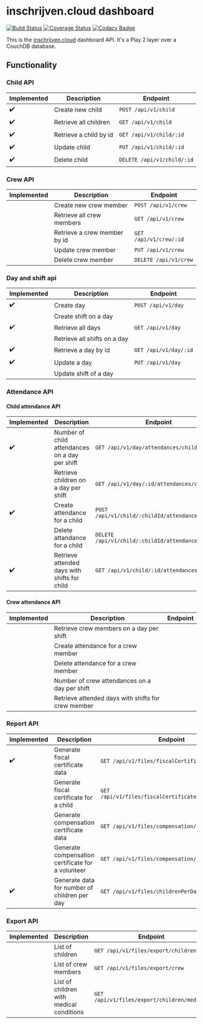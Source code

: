 # inschrijven.cloud dashboard
[![Build Status](https://travis-ci.org/inschrijven-cloud/dashboard.svg?branch=master)](https://travis-ci.org/inschrijven-cloud/dashboard)
[![Coverage Status](https://coveralls.io/repos/github/inschrijven-cloud/dashboard/badge.svg?branch=master)](https://coveralls.io/github/inschrijven-cloud/dashboard?branch=master)
[![Codacy Badge](https://api.codacy.com/project/badge/Grade/0927605b06c24469a5f89efc85f86a91)](https://www.codacy.com/app/toye-thomas/dashboard)

This is the [inschrijven.cloud](https://github.com/inschrijven.cloud) dashboard API. It's a Play 2 layer over a CouchDB database.

## Functionality

### Child API

| Implemented        | Description                       | Endpoint                               |
|--------------------|-----------------------------------|----------------------------------------|
| :heavy_check_mark: | Create new child                  | `POST /api/v1/child`                   |
| :heavy_check_mark: | Retrieve all children             | `GET /api/v1/child`                    |
| :heavy_check_mark: | Retrieve a child by id            | `GET /api/v1/child/:id`                |
| :heavy_check_mark: | Update child                      | `PUT /api/v1/child/:id`                |
| :heavy_check_mark: | Delete child                      | `DELETE /api/v1/child/:id`             |


### Crew API

| Implemented | Description                       | Endpoint                               |
|-------------|-----------------------------------|----------------------------------------|
|             | Create new crew member            | `POST /api/v1/crew`                    |
|             | Retrieve all crew members         | `GET /api/v1/crew`                     |
|             | Retrieve a crew member by id      | `GET /api/v1/crew/:id`                 |
|             | Update crew member                | `PUT /api/v1/crew`                     |
|             | Delete crew member                | `DELETE /api/v1/crew`                  |


### Day and shift api

| Implemented        | Description                                        | Endpoint                               |
|--------------------|----------------------------------------------------|----------------------------------------|
| :heavy_check_mark: | Create day                                         | `POST /api/v1/day`                     |
|                    | Create shift on a day                              |  |
| :heavy_check_mark: | Retrieve all days                                  | `GET /api/v1/day`                      |
|                    | Retrieve all shifts on a day                       |  |
| :heavy_check_mark: | Retrieve a day by  id                              | `GET /api/v1/day/:id`                  |
| :heavy_check_mark: | Update a day                                       | `PUT /api/v1/day`                      |
|                    | Update shift of a day                              |  |


### Attendance API

#### Child attendance API

| Implemented        | Description                                        | Endpoint                                           |
|--------------------|----------------------------------------------------|----------------------------------------------------|
| :heavy_check_mark: | Number of child attendances on a day per shift     | `GET /api/v1/day/attendances/child`                |
|                    | Retrieve children on a day per shift               | `GET /api/v1/day/:id/attendances/child`            |
| :heavy_check_mark: | Create attendance for a child                      | `POST /api/v1/child/:childId/attendances/:dayId`   |
|                    | Delete attandance for a child                      | `DELETE /api/v1/child/:childId/attendances/:dayId` |
| :heavy_check_mark: | Retrieve attended days with shifts for child       | `GET /api/v1/child/:id/attendances`                |


#### Crew attendance API


| Implemented | Description                                        | Endpoint                                         |
|-------------|----------------------------------------------------|--------------------------------------------------|
|             | Retrieve crew members on a day per shift           | |
|             | Create attendance for a crew member                | |
|             | Delete attendance for a crew member                | |
|             | Number of crew attendances on a day per shift      | |
|             | Retrieve attended days with shifts for crew member | |


### Report API

| Implemented        | Description                                       | Endpoint                                             |
|--------------------|---------------------------------------------------|------------------------------------------------------|
| :heavy_check_mark: | Generate fiscal certificate data                  | `GET /api/v1/files/fiscalCertificate/:year`          |
|                    | Generate fiscal certificate for a child           | `GET /api/v1/files/fiscalCertificate/:year/:childId` |
|                    | Generate compensation certificate data            | `GET /api/v1/files/compensation/:year`               |
|                    | Generate compensation certificate for a volunteer | `GET /api/v1/files/compensation/:year/:crewId`       |
| :heavy_check_mark: | Generate data for number of children per day      | `GET /api/v1/files/childrenPerDay/:year`             |


### Export API

| Implemented        | Description                              | Endpoint                                    |
|--------------------|------------------------------------------|---------------------------------------------|
|                    | List of children                         | `GET /api/v1/files/export/children`         |
|                    | List of crew members                     | `GET /api/v1/files/export/crew`             |
|                    | List of children with medical conditions | `GET /api/v1/files/export/children/medical` |

